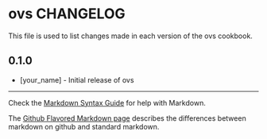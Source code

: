ovs CHANGELOG
=============

This file is used to list changes made in each version of the ovs cookbook.

0.1.0
-----
- [your_name] - Initial release of ovs

- - -
Check the [Markdown Syntax Guide](http://daringfireball.net/projects/markdown/syntax) for help with Markdown.

The [Github Flavored Markdown page](http://github.github.com/github-flavored-markdown/) describes the differences between markdown on github and standard markdown.
